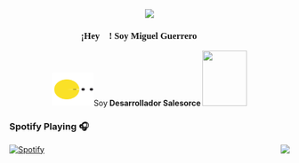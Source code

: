 <p align="center" width="300" >
<img align="center" width="200px" src="https://instagram.fmex22-1.fna.fbcdn.net/v/t51.2885-19/s320x320/266798844_225519092947307_8357872454574345052_n.jpg?_nc_ht=instagram.fmex22-1.fna.fbcdn.net&_nc_cat=111&_nc_ohc=uKWqZK25X5oAX8AkTYy&edm=ABfd0MgBAAAA&ccb=7-4&oh=00_AT_KR2DxSLf70V9Q-HpbXOI6iCajPFUeXgGFx5bAnQuYWA&oe=61F7BCEE&_nc_sid=7bff83"/>
<h3 align="center" style="font-family:verdana">¡Hey 👋! Soy Miguel Guerrero👨🏻‍💻</h3>
</p>


<p align="center">
   <img src="https://raw.githubusercontent.com/Aniket965/Aniket965/master/pacman.svg?sanitize=true" width="75" height="60">Soy<strong>
   </h1>Desarrollador Salesorce
   <img src = "https://octodex.github.com/images/spidertocat.png" width ="80px" height="100px"></strong>
</p>


### Spotify Playing 🎧

[![Spotify](https://novatorem.bgstatic.vercel.app/api/spotify)](https://open.spotify.com/user/9vytrtwcq7st74s1aybm5t3la?si=b95831dcff7d4b4f)
<img align="right" src="http://estruyf-github.azurewebsites.net/api/VisitorHit?user=Bgstatic&repo=Bgstatic&countColorcountColor&countColor=%237B1E7B"/>

